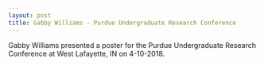```yaml
---
layout: post
title: Gabby Williams - Purdue Undergraduate Research Conference
---
```

Gabby Williams presented a poster for the Purdue Undergraduate Research Conference at West Lafayette, IN on 4-10-2018.
